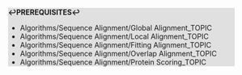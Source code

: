 <div style="margin:2em; background-color: #e0e0e0;">

<strong>↩PREREQUISITES↩</strong>

 * Algorithms/Sequence Alignment/Global Alignment_TOPIC
 * Algorithms/Sequence Alignment/Local Alignment_TOPIC
 * Algorithms/Sequence Alignment/Fitting Alignment_TOPIC
 * Algorithms/Sequence Alignment/Overlap Alignment_TOPIC
 * Algorithms/Sequence Alignment/Protein Scoring_TOPIC

</div>

